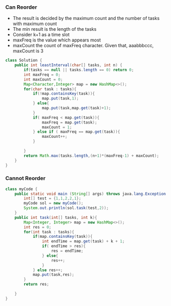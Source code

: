 ### Can Reorder 
* The result is decided by the maximum count and the number of tasks with maximum count
* The min result is the length of the tasks
* Consider k+1 as a time slot
* maxFreq is the value which appears most
* maxCount the count of maxFreq character. Given that, aaabbbccc, maxCount is 3 

```java
class Solution {
    public int leastInterval(char[] tasks, int n) {
        if(tasks == null || tasks.length == 0) return 0;
        int maxFreq = 0;
        int maxCount = 0;
        Map<Character,Integer> map = new HashMap<>();
        for(char task : tasks){
            if(!map.containsKey(task)){
                map.put(task,1);
            } else{
                map.put(task,map.get(task)+1);
            }
            if( maxFreq < map.get(task)){
                maxFreq = map.get(task);
                maxCount = 1;
            } else if ( maxFreq == map.get(task)){
                maxCount++;
            }
            
        }
        return Math.max(tasks.length,(n+1)*(maxFreq-1) + maxCount);
    }
}
```

### Cannot Reorder 
```java
class myCode {
    public static void main (String[] args) throws java.lang.Exception {
        int[] test = {1,1,2,2,1};
        myCode sol = new myCode();
        System.out.println(sol.task(test,2));
    }
    public int task(int[] tasks, int k){
        Map<Integer, Integer> map = new HashMap<>();
        int res = 0;
        for(int task : tasks){
            if(map.containsKey(task)){
                int endTime = map.get(task) + k + 1;
                if( endTime > res){
                    res = endTime;
                } else{
                    res++;
                }
            } else res++;
            map.put(task,res);
        }
        return res;
        
    }
}

```